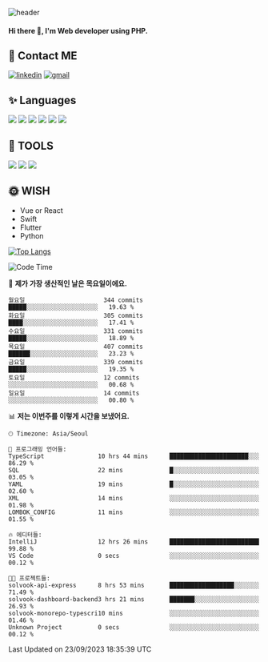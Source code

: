 ![header](https://capsule-render.vercel.app/api?type=waving&color=auto&height=300&section=header&text=Elin&fontSize=90&animation=twinkling)

#### Hi there 👋, I'm <b>Web developer</b> using PHP. ####

<!--
- 🔭 I’m currently working on Uniwill
- 🌱 I’m currently learning Vue or React or Python.
-->

<!---#### I am PHP developer --->

## 💌 Contact ME ###
[<img src='https://img.shields.io/badge/-EunjiKo-%230A66C2?style=flat-square&logo=LinkedIn&logoColor=white' alt='linkedin'>](https://www.linkedin.com/in/https://www.linkedin.com/in/eunji-ko-00a907164//)  [<img src='https://img.shields.io/badge/-einee214%40gmail.com-%23EA4335?style=flat-square&logo=Gmail&logoColor=white' alt='gmail'>](einee214@gmail.com)  


## ✨ Languages
<img src='https://img.shields.io/badge/-PHP-%23777BB4?style=for-the-badge&logo=PHP&logoColor=white'> <img src='https://img.shields.io/badge/-Laravel-%23FF2D20?style=for-the-badge&logo=Laravel&logoColor=white'> <img src='https://img.shields.io/badge/Jquery-%230769AD?style=for-the-badge&logo=Jquery&logoColor=white'> <img src='https://img.shields.io/badge/CSS3-%231572B6?style=for-the-badge&logo=CSS3&logoColor=white'> <img src='https://img.shields.io/badge/Bootstrap-%237952B3?style=for-the-badge&logo=Bootstrap&logoColor=white' > <img src='https://img.shields.io/badge/MySQL-%234479A1?style=for-the-badge&logo=MySQL&logoColor=white' >

## 🌷 TOOLS
<img src='https://img.shields.io/badge/PHPSTORM-%23000000?style=for-the-badge&logo=PhpStorm&logoColor=white' > <img src='https://img.shields.io/badge/GitLab-%23FCA121?style=for-the-badge&logo=GitLab&logoColor=white' > <img src='https://img.shields.io/badge/GitHub-%23181717?style=for-the-badge&logo=GitHub&logoColor=white'>


## 🌞 WISH
- Vue or React
- Swift
- Flutter
- Python


[![Top Langs](https://github-readme-stats.vercel.app/api/top-langs/?username=ein214&layout=compact)](https://github.com/anuraghazra/github-readme-stats)

<!--START_SECTION:waka-->
![Code Time](http://img.shields.io/badge/Code%20Time-2%2C925%20hrs%2057%20mins-blue)

📅 **제가 가장 생산적인 날은 목요일이에요.** 

```text
월요일                      344 commits         █████░░░░░░░░░░░░░░░░░░░░   19.63 % 
화요일                      305 commits         ████░░░░░░░░░░░░░░░░░░░░░   17.41 % 
수요일                      331 commits         █████░░░░░░░░░░░░░░░░░░░░   18.89 % 
목요일                      407 commits         ██████░░░░░░░░░░░░░░░░░░░   23.23 % 
금요일                      339 commits         █████░░░░░░░░░░░░░░░░░░░░   19.35 % 
토요일                      12 commits          ░░░░░░░░░░░░░░░░░░░░░░░░░   00.68 % 
일요일                      14 commits          ░░░░░░░░░░░░░░░░░░░░░░░░░   00.80 % 
```


📊 **저는 이번주를 이렇게 시간을 보냈어요.** 

```text
🕑︎ Timezone: Asia/Seoul

💬 프로그래밍 언어들: 
TypeScript               10 hrs 44 mins      ██████████████████████░░░   86.29 % 
SQL                      22 mins             █░░░░░░░░░░░░░░░░░░░░░░░░   03.05 % 
YAML                     19 mins             █░░░░░░░░░░░░░░░░░░░░░░░░   02.60 % 
XML                      14 mins             ░░░░░░░░░░░░░░░░░░░░░░░░░   01.98 % 
LOMBOK_CONFIG            11 mins             ░░░░░░░░░░░░░░░░░░░░░░░░░   01.55 % 

🔥 에디터들: 
IntelliJ                 12 hrs 26 mins      █████████████████████████   99.88 % 
VS Code                  0 secs              ░░░░░░░░░░░░░░░░░░░░░░░░░   00.12 % 

🐱‍💻 프로젝트들: 
solvook-api-express      8 hrs 53 mins       ██████████████████░░░░░░░   71.49 % 
solvook-dashboard-backend3 hrs 21 mins       ███████░░░░░░░░░░░░░░░░░░   26.93 % 
solvook-monorepo-typescri10 mins             ░░░░░░░░░░░░░░░░░░░░░░░░░   01.46 % 
Unknown Project          0 secs              ░░░░░░░░░░░░░░░░░░░░░░░░░   00.12 % 
```


 Last Updated on 23/09/2023 18:35:39 UTC
<!--END_SECTION:waka-->

<!---![GitHub stats](https://github-readme-stats.vercel.app/api?username=ein214&show_icons=true&theme=dracula)  --->



